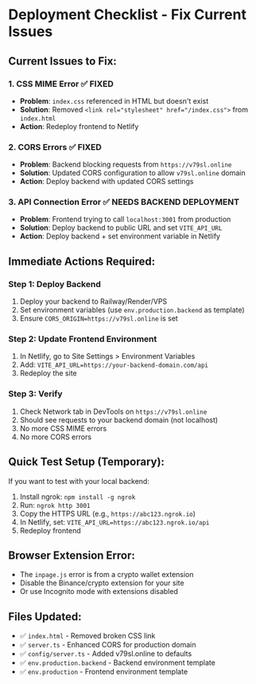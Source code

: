 # Deployment Checklist - Fix Current Issues

## Current Issues to Fix:

### 1. CSS MIME Error ✅ FIXED
- **Problem**: `index.css` referenced in HTML but doesn't exist
- **Solution**: Removed `<link rel="stylesheet" href="/index.css">` from `index.html`
- **Action**: Redeploy frontend to Netlify

### 2. CORS Errors ✅ FIXED
- **Problem**: Backend blocking requests from `https://v79sl.online`
- **Solution**: Updated CORS configuration to allow `v79sl.online` domain
- **Action**: Deploy backend with updated CORS settings

### 3. API Connection Error ✅ NEEDS BACKEND DEPLOYMENT
- **Problem**: Frontend trying to call `localhost:3001` from production
- **Solution**: Deploy backend to public URL and set `VITE_API_URL`
- **Action**: Deploy backend + set environment variable in Netlify

## Immediate Actions Required:

### Step 1: Deploy Backend
1. Deploy your backend to Railway/Render/VPS
2. Set environment variables (use `env.production.backend` as template)
3. Ensure `CORS_ORIGIN=https://v79sl.online` is set

### Step 2: Update Frontend Environment
1. In Netlify, go to Site Settings > Environment Variables
2. Add: `VITE_API_URL=https://your-backend-domain.com/api`
3. Redeploy the site

### Step 3: Verify
1. Check Network tab in DevTools on `https://v79sl.online`
2. Should see requests to your backend domain (not localhost)
3. No more CSS MIME errors
4. No more CORS errors

## Quick Test Setup (Temporary):
If you want to test with your local backend:

1. Install ngrok: `npm install -g ngrok`
2. Run: `ngrok http 3001`
3. Copy the HTTPS URL (e.g., `https://abc123.ngrok.io`)
4. In Netlify, set: `VITE_API_URL=https://abc123.ngrok.io/api`
5. Redeploy frontend

## Browser Extension Error:
- The `inpage.js` error is from a crypto wallet extension
- Disable the Binance/crypto extension for your site
- Or use Incognito mode with extensions disabled

## Files Updated:
- ✅ `index.html` - Removed broken CSS link
- ✅ `server.ts` - Enhanced CORS for production domain
- ✅ `config/server.ts` - Added v79sl.online to defaults
- ✅ `env.production.backend` - Backend environment template
- ✅ `env.production` - Frontend environment template
